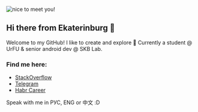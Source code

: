 ![nice to meet you!](./messagif.gif)

## Hi there from Ekaterinburg 👋
Welcome to my GitHub! I like to create and explore :milky_way: Currently a student @ UrFU & senior android dev @ SKB Lab. 
  
### Find me here: 
* [StackOverflow](https://stackoverflow.com/users/11209741/zzemlyanaya)
* [Telegram](https://t.me/zzemlyanaya)
* [Habr Career](https://career.habr.com/zzemlyanaya)

Speak with me in РУС, ENG or 中文 :D
